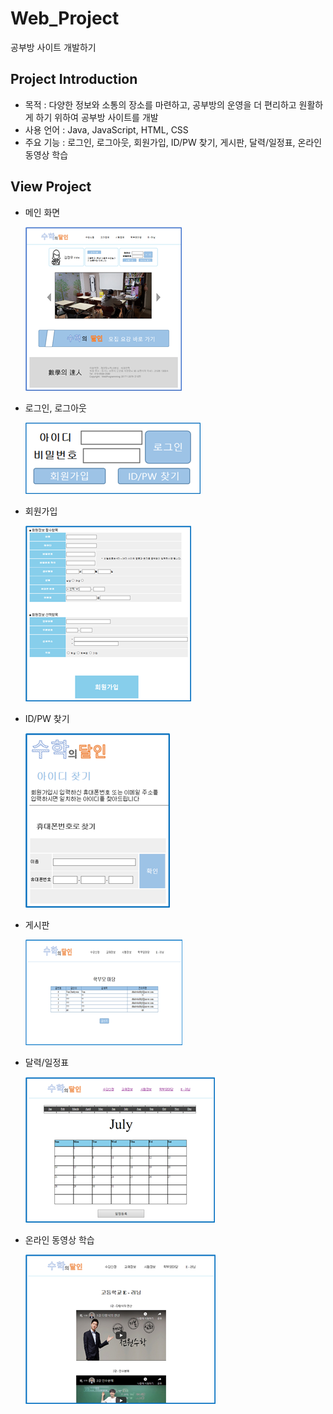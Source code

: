 # Web_Project
공부방 사이트 개발하기

## Project Introduction
- 목적 : 다양한 정보와 소통의 장소를 마련하고, 공부방의 운영을 더 편리하고 원활하게 하기 위하여 공부방 사이트를 개발
- 사용 언어 : Java, JavaScript, HTML, CSS
- 주요 기능 : 로그인, 로그아웃, 회원가입, ID/PW 찾기, 게시판, 달력/일정표, 온라인 동영상 학습

## View Project
- 메인 화면

    ![메인 화면](./images/메인화면.png)
    
- 로그인, 로그아웃

    ![로그인](./images/로그인.png)
    
- 회원가입

    ![회원가입](./images/회원가입.png)

- ID/PW 찾기

    ![IDPW찾기](./images/IDPW찾기.png)

- 게시판

    ![게시판](./images/게시판.png)
    
- 달력/일정표

    ![일정](./images/일정.png)
    
- 온라인 동영상 학습

    ![온라인러닝](./images/온라인러닝.png)
